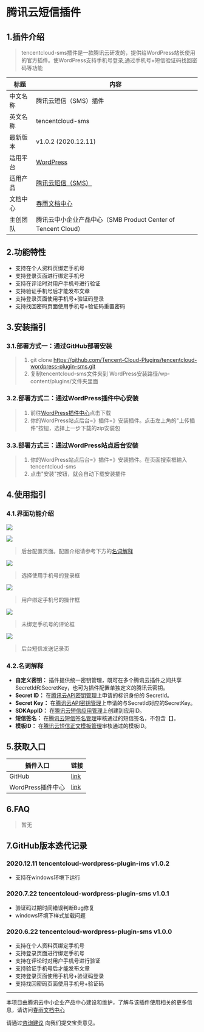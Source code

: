 # 腾讯云短信插件

## 1.插件介绍
> tencentcloud-sms插件是一款腾讯云研发的，提供给WordPress站长使用的官方插件。使WordPress支持手机号登录,通过手机号+短信验证码找回密码等功能

| 标题       | 内容                                                         |
| ---------- | ------------------------------------------------------------ |
| 中文名称     | 腾讯云短信（SMS）插件                                         |
| 英文名称   | tencentcloud-sms                                       |
| 最新版本   | v1.0.2 (2020.12.11)                                           |
| 适用平台 | [WordPress](https://wordpress.org/)                             |
| 适用产品 | [腾讯云短信（SMS）](https://cloud.tencent.com/product/sms)      |
| 文档中心   | [春雨文档中心](https://openapp.qq.com/docs/Wordpress/sms.html) |
| 主创团队   | 腾讯云中小企业产品中心（SMB Product Center of Tencent Cloud）    |

## 2.功能特性

- 支持在个人资料页绑定手机号
- 支持登录页面进行绑定手机号
- 支持在评论时对用户手机号进行验证
- 支持验证手机号后才能发布文章
- 支持登录页面使用手机号+验证码登录
- 支持找回密码页面使用手机号+验证码重置密码

## 3.安装指引

### 3.1.部署方式一：通过GitHub部署安装

> 1. git clone https://github.com/Tencent-Cloud-Plugins/tencentcloud-wordpress-plugin-sms.git
> 2. 复制tencentcloud-sms文件夹到 WordPress安装路径/wp-content/plugins/文件夹里面

### 3.2.部署方式二：通过WordPress插件中心安装
> 1. 前往[WordPress插件中心](https://wordpress.org/plugins/tencentcloud-sms)点击下载
> 2. 你的WordPress站点后台=》插件=》安装插件。点击左上角的"上传插件"按钮，选择上一步下载的zip安装包

### 3.3.部署方式三：通过WordPress站点后台安装
> 1. 你的WordPress站点后台=》插件=》安装插件。在页面搜索框输入tencentcloud-sms
> 2. 点击"安装"按钮，就会自动下载安装插件

## 4.使用指引

### 4.1.界面功能介绍

![](./images/sms1.png)

![](../images/Wordpress/sms2.png)
> 后台配置页面。配置介绍请参考下方的[名词解释](#_4-2-名词解释)

![](./images/sms4.png)
> 选择使用手机号的登录框

![](./images/sms5.png)
> 用户绑定手机号的操作框

![](./images/sms6.png)
> 未绑定手机号的评论框

![](./images/sms7.png)
> 后台短信发送记录页


### 4.2.名词解释
- **自定义密钥：** 插件提供统一密钥管理，既可在多个腾讯云插件之间共享SecretId和SecretKey，也可为插件配置单独定义的腾讯云密钥。
- **Secret ID：** 在[腾讯云API密钥管理](https://console.cloud.tencent.com/cam/capi)上申请的标识身份的 SecretId。
- **Secret Key：** 在[腾讯云API密钥管理](https://console.cloud.tencent.com/cam/capi)上申请的与SecretId对应的SecretKey。
- **SDKAppID：** 在[腾讯云短信应用管理](https://console.cloud.tencent.com/smsv2/app-manage)上创建到应用ID。
- **短信签名：** 在[腾讯云短信签名管理](https://console.cloud.tencent.com/smsv2/csms-sign)审核通过的短信签名，不包含【】。
- **模板ID：** 在[腾讯云短信正文模板管理](https://console.cloud.tencent.com/smsv2/csms-template)审核通过的模板ID。


## 5.获取入口

| 插件入口          | 链接                                                         |
| ----------------- | ------------------------------------------------------------ |
| GitHub            | [link](https://github.com/Tencent-Cloud-Plugins/tencentcloud-wordpress-plugin-sms)   |
| WordPress插件中心 |  [link](https://wordpress.org/plugins/tencentcloud-sms)   |


## 6.FAQ

> 暂无

## 7.GitHub版本迭代记录

### 2020.12.11 tencentcloud-wordpress-plugin-ims v1.0.2
- 支持在windows环境下运行

### 2020.7.22 tencentcloud-wordpress-plugin-sms v1.0.1
- 验证码过期时间错误判断Bug修复
- windows环境下样式加载问题

### 2020.6.22 tencentcloud-wordpress-plugin-sms v1.0.0
- 支持在个人资料页绑定手机号
- 支持登录页面进行绑定手机号
- 支持在评论时对用户手机号进行验证
- 支持验证手机号后才能发布文章
- 支持登录页面使用手机号+验证码登录
- 支持找回密码页面使用手机号+验证码

---
本项目由腾讯云中小企业产品中心建设和维护，了解与该插件使用相关的更多信息，请访问[春雨文档中心](https://openapp.qq.com/docs/Wordpress/sms.html) 

请通过[咨询建议](https://support.qq.com/products/164613) 向我们提交宝贵意见。